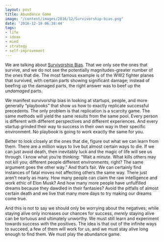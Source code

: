 ```yaml
---
layout: post
title: Abundance Game
image: "/content/images/2016/12/Survivorship-bias.png"
date: '2016-12-19 06:38:44'
tags:
- life
- ideas
- mind
- strategy
- self-improvement
---
```


We are talking about [Survivorship Bias](https://en.wikipedia.org/wiki/Survivorship_bias). That we only see the ones that survive, and we do not see the potentially magnitudes-greater number of the ones that die. The most famous example is of the WW2 fighter planes that survived, with certain parts showing significant damage; instead of beefing up the damaged parts, the right answer was to beef up the *undamaged* parts.

We manifest survivorship bias in looking at startups, people, and more generally “playbooks” that show us how to exactly replicate successful precedents. The only problem is that replication is a scarcity game. The same methods will yield the same results from the same pool. Every person is different with different perspectives and different experiences. And every startup grinded their way to success in their own way in their specific environment. No playbook is going to work exactly the same for you.

Better to look closely at the ones that die, figure out what we can learn from them. There are a million ways to live but almost certain ways to die. If we can just avoid death, then inevitably luck and the magic of life will see us through. I know what you’re thinking: “Wait a minute. What kills others may not kill you; different people different environments, right? The same argument goes the other way.” And that’s fair. We can certainly find instances of fatal moves not affecting others the same way. There just aren’t nearly as many. How many people can claim the raw intelligence and work ethic of Elon Musk? And how many more people have unfulfilled dreams because they dawdled in their fantasies? Avoid the pitfalls of almost certain death and we live that many more days to try making our dreams come true.

And this is not to say we should only be worrying about the negatives; while staying alive only increases our chances for success, *merely* staying alive can be tortuous and ultimately unworthy. We must still learn and experiment towards success with the positives. The idea is that out of the infinite ways to succeed, a few of them will work for us, and we must stay alive long enough to find them. We must play the abundance game.
